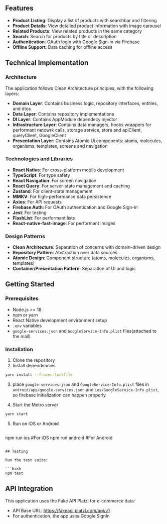 ## Features

- **Product Listing**: Display a list of products with searchbar and filtering
- **Product Details**: View detailed product information with image carousel
- **Related Products**: View related products in the same category
- **Search**: Search for products by title or description
- **Authentication**: OAuth login with Google Sign-in via Firebase
- **Offline Support**: Data caching for offline access

## Technical Implementation

### Architecture

The application follows Clean Architecture principles, with the following layers:

- **Domain Layer**: Contains business logic, repository interfaces, entities, and dtos
- **Data Layer**: Contains repository implementations
- **DI Layer**: Contains AppModule dependecy injector
- **Infrastructure Layer**: Contains data managers, hooks wrappers for performant netowrk calls, storage service, store and apiClient, queryClient, GoogleClient
- **Presentation Layer**: Contains Atomic Ui components: atoms, molecules, organisms, templates, screens and navigation

### Technologies and Libraries

- **React Native**: For cross-platform mobile development
- **TypeScript**: For type safety
- **React Navigation**: For screen navigation
- **React Query**: For server-state management and caching
- **Zustand**: For client-state management
- **MMKV**: For high-performance data persistence
- **Axios**: For API requests
- **Firebase Auth**: For OAuth authentication and Google Sign-in
- **Jest**: For testing
- **FlashList**: For performant lists
- **React-native-fast-image**: For performant images

### Design Patterns

- **Clean Architecture**: Separation of concerns with domain-driven design
- **Repository Pattern**: Abstraction over data sources
- **Atomic Design**: Component structure (atoms, molecules, organisms, templates)
- **Container/Presentation Pattern**: Separation of UI and logic
## Getting Started

### Prerequisites

- Node.js >= 18
- npm or yarn
- React Native development environment setup
- `.env` variables
- `google-services.json` and `GoogleService-Info.plist` files(attached to the mail)

### Installation

1. Clone the repository
2. Install dependencies
```bash
yarn install --frozen-lockfile
```
3. place `google-services.json` and `GoogleService-Info.plist` files in `android/app/google-services.json` and `ios/GoogleService-Info.plist`, so firebase initialization can happen properly

4. Start the Metro server
```bash
yarn start
```
5. Run on iOS or Android
   ```bash
npm run ios #For iOS
npm run android #For Android
   ```

## Testing

Run the test suite:

```bash
npm test
```

## API Integration

This application uses the Fake API Platzi for e-commerce data:
- API Base URL: https://fakeapi.platzi.com/api/v1
- For authentication, the app uses Google SignIn
